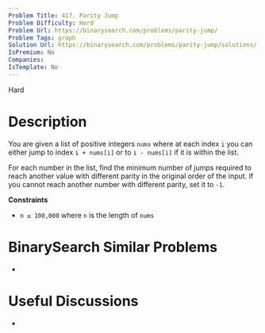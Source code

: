 ```yaml
---
Problem Title: 417. Parity Jump
Problem Difficulty: Hard
Problem Url: https://binarysearch.com/problems/parity-jump/
Problem Tags: graph
Solution Url: https://binarysearch.com/problems/parity-jump/solutions/
IsPremium: No
Companies: 
IsTemplate: No
---
```


<span style="color: ;">Hard</span>

# Description

You are given a list of positive integers `nums` where at each index `i` you can either jump to index `i + nums[i]` or to `i - nums[i]` if it is within the list.

For each number in the list, find the minimum number of jumps required to reach another value with different parity in the original order of the input. If you cannot reach another number with different parity, set it to `-1`.

**Constraints**

- `n ≤ 100,000` where `n` is the length of `nums`

# BinarySearch Similar Problems

- []()

# Useful Discussions

- []()

